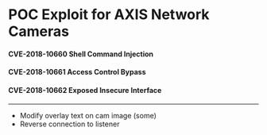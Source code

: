 # POC Exploit for AXIS Network Cameras

#### CVE-2018-10660      Shell Command Injection
#### CVE-2018-10661      Access Control Bypass
#### CVE-2018-10662      Exposed Insecure Interface
---

- Modify overlay text on cam image (some)
- Reverse connection to listener
